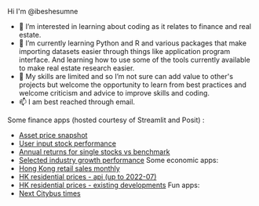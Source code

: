 Hi I'm @ibeshesumne
- 👀 I’m interested in learning about coding as it relates to finance and real estate. 
- 🌱 I’m currently learning Python and R and various packages that make importing datasets easier through things like application program interface. And learning how to use some of the tools currently available to make real estate research easier. 
- 💞️ My skills are limited and so I’m not sure can add value to other's projects but welcome the opportunity to learn from best practices and welcome criticism and advice to improve skills and coding.  
- 📫 I am best reached through email.

Some finance apps (hosted courtesy of Streamlit and Posit) :
- [Asset price snapshot](https://u34w42-ml-china.shinyapps.io/mktperform/)
- [User input stock performance](https://financetools-jzfnbvr6gbwjug8hnnyopj.streamlit.app/)
- [Annual returns for single stocks vs benchmark](https://financetools-twskpdqp6n3bzmzkmuc9qv.streamlit.app/)
- [Selected industry growth performance](https://financetools-jvnd4yfcvlvr9mmxsejpba.streamlit.app/)
Some economic apps:
- [Hong Kong retail sales monthly](https://financetools-izxcu7aecnpgbqhvdemvev.streamlit.app/)
- [HK residential prices - api (up to 2022-07)](https://financetools-nt3pxvcynltejwvajnswky.streamlit.app/)
- [HK residential prices - existing developments](https://ibeshesumne-financetoo-res-prices-hist5-xls-streamlit-v1-gis47w.streamlit.app/)
Fun apps:
- [Next Citybus times](https://financetools-enquehshc2dfmvmrm8nn5l.streamlit.app/)

<!---
ibeshesumne/ibeshesumne is a ✨ special ✨ repository because its `README.md` (this file) appears on your GitHub profile.
You can click the Preview link to take a look at your changes.
--->
